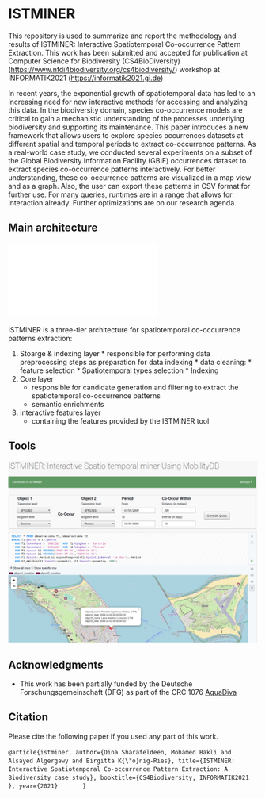 # ISTMINER
This repository is used to summarize and report the methodology and results of ISTMINER: Interactive Spatiotemporal Co-occurrence
Pattern Extraction. This work has been submitted and accepted for publication at Computer Science for Biodiversity (CS4BioDiversity) (https://www.nfdi4biodiversity.org/cs4biodiversity/) workshop at INFORMATIK2021 (https://informatik2021.gi.de)

In recent years, the exponential growth of spatiotemporal data has led to an increasing need for new interactive methods for accessing and analyzing this data. In the biodiversity domain, species co-occurrence models are critical to gain a mechanistic understanding of the processes underlying biodiversity and supporting its maintenance. This paper introduces a new framework that allows users to explore species occurrences datasets at different spatial and temporal periods to extract co-occurrence patterns. As a real-world case study, we conducted several experiments on a subset of the Global Biodiversity Information Facility (GBIF) occurrences dataset to extract species co-occurrence patterns interactively. For better understanding, these co-occurrence patterns are visualized in a map view and as a graph. Also, the user can export these patterns in CSV format for further use. For many queries, runtimes are in a range that allows for interaction already. Further optimizations are on our research agenda.

## Main architecture 

![framework!](fig/framework.pdf)

 ISTMINER is a three-tier architecture for spatiotemporal co-occurrence  patterns extraction:
 1.  Stoarge & indexing layer
    * responsible for performing data preprocessing steps as preparation for data indexing
    * data cleaning:
    * feature selection
    * Spatiotemporal types selection
    * Indexing
2.  Core layer 
    * responsible for candidate generation and filtering to extract the spatiotemporal co-occurrence patterns 
    * semantic enrichments    
3.  interactive features layer
    * containing the features provided by the ISTMINER tool
     

## Tools
![tool!](fig/tool.png)

## Acknowledgments
* This work has been partially funded by the Deutsche Forschungsgemeinschaft (DFG) as part of the CRC 1076 [AquaDiva](http://www.aquadiva.uni-jena.de/) 

## Citation
Please cite the following paper if you used any part of this work.

`@article{istminer,
      author={Dina Sharafeldeen, Mohamed Bakli and Alsayed Algergawy and Birgitta K{\"o}nig-Ries},
      title={ISTMINER: Interactive Spatiotemporal Co-occurrence Pattern Extraction: A Biodiversity case study},
      booktitle={CS4Biodiversity, INFORMATIK2021 },
      year={2021}      
    }`
